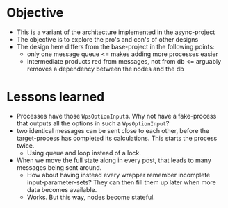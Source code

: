 # Objective 

- This is a variant of the architecture implemented in the async-project
- The objective is to explore the pro's and con's of other designs
- The design here differs from the base-project in the following points:
  - only one message queue <= makes adding more processes easier
  - intermediate products red from messages, not from db <= arguably removes a dependency between the nodes and the db


# Lessons learned

- Processes have those `WpsOptionInput`s. Why not have a fake-process that outputs all the options in such a `WpsOptionInput`?
- two identical messages can be sent close to each other, before the target-process has completed its calculations. This starts the process twice. 
  - Using queue and loop instead of a lock.
- When we move the full state along in every post, that leads to many messages being sent around.
  - How about having instead every wrapper remember incomplete input-parameter-sets? They can then fill them up later when more data becomes available.
  - Works. But this way, nodes become stateful.

